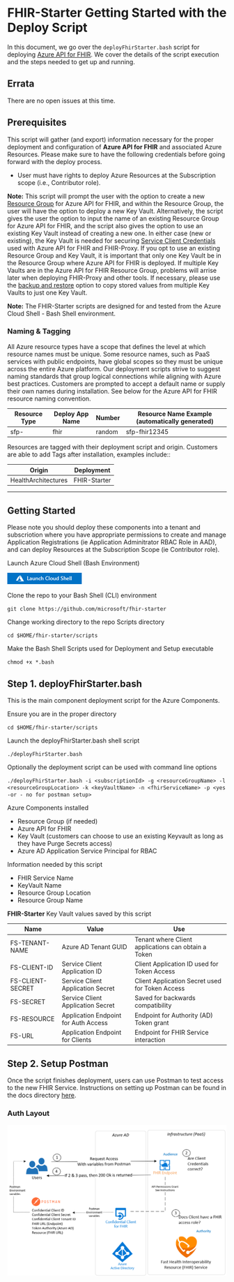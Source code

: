# FHIR-Starter Getting Started with the Deploy Script
In this document, we go over the ```deployFhirStarter.bash``` script for deploying [Azure API for FHIR](https://docs.microsoft.com/en-us/azure/healthcare-apis/azure-api-for-fhir/overview). We cover the details of the script execution and the steps needed to get up and running.

## Errata 
There are no open issues at this time. 

## Prerequisites 

This script will gather (and export) information necessary for the proper deployment and configuration of **Azure API for FHIR** and associated Azure Resources. Please make sure to have the following credentials before going forward with the deploy process.

 - User must have rights to deploy Azure Resources at the Subscription scope (i.e., Contributor role).

__Note:__
This script will prompt the user with the option to create a new [Resource Group](https://docs.microsoft.com/en-us/azure/azure-resource-manager/management/manage-resource-groups-portal#:~:text=A%20resource%20group%20is%20a,to%20manage%20as%20a%20group.) for Azure API for FHIR, and within the Resource Group, the user will have the option to deploy a new Key Vault. Alternatively, the script gives the user the option to input the name of an existing Resource Group for Azure API for FHIR, and the script also gives the option to use an existing Key Vault instead of creating a new one. In either case (new or existing), the Key Vault is needed for securing [Service Client Credentials](https://docs.microsoft.com/en-us/azure/active-directory/fundamentals/service-accounts-principal) used with Azure API for FHIR and FHIR-Proxy. If you opt to use an existing Resource Group and Key Vault, it is important that only one Key Vault be in the Resource Group where Azure API for FHIR is deployed. If multiple Key Vaults are in the Azure API for FHIR Resource Group, problems will arrise later when deploying FHIR-Proxy and other tools. If necessary, please use the [backup and restore](https://docs.microsoft.com/en-us/azure/key-vault/general/backup?tabs=azure-cli) option to copy stored values from multiple Key Vaults to just one Key Vault.

__Note:__ 
The FHIR-Starter scripts are designed for and tested from the Azure Cloud Shell - Bash Shell environment.


### Naming & Tagging
All Azure resource types have a scope that defines the level at which resource names must be unique. Some resource names, such as PaaS services with public endpoints, have global scopes so they must be unique across the entire Azure platform. Our deployment scripts strive to suggest naming standards that group logical connections while aligning with Azure best practices. Customers are prompted to accept a default name or supply their own names during installation. See below for the Azure API for FHIR resource naming convention.

Resource Type | Deploy App Name | Number      | Resource Name Example (automatically generated)
------------|-----------------|-------------|------------------------------------------------
sfp-         | fhir           | random      | sfp-fhir12345

Resources are tagged with their deployment script and origin.  Customers are able to add Tags after installation, examples include::

Origin              |  Deployment       
--------------------|-----------------
HealthArchitectures | FHIR-Starter   

---

## Getting Started
Please note you should deploy these components into a tenant and subscriotion where you have appropriate permissions to create and manage Application Registrations (ie Application Adminitrator RBAC Role in AAD), and can deploy Resources at the Subscription Scope (ie Contributor role). 

Launch Azure Cloud Shell (Bash Environment)  
  
[![Launch Azure Shell](/docs/images/launchcloudshell.png "Launch Cloud Shell")](https://shell.azure.com/bash?target="_blank")

Clone the repo to your Bash Shell (CLI) environment 
```azurecli-interactive
git clone https://github.com/microsoft/fhir-starter 
```
Change working directory to the repo Scripts directory
```azurecli-interactive
cd $HOME/fhir-starter/scripts
```

Make the Bash Shell Scripts used for Deployment and Setup executable 
```azurecli-interactive
chmod +x *.bash 
```

## Step 1.  deployFhirStarter.bash
This is the main component deployment script for the Azure Components.    

Ensure you are in the proper directory 
```azurecli-interactive
cd $HOME/fhir-starter/scripts
``` 

Launch the deployFhirStarter.bash shell script 
```azurecli-interactive
./deployFhirStarter.bash 
``` 

Optionally the deployment script can be used with command line options 
```azurecli
./deployFhirStarter.bash -i <subscriptionId> -g <resourceGroupName> -l <resourceGroupLocation> -k <keyVaultName> -n <fhirServiceName> -p <yes -or - no for postman setup>
```

Azure Components installed 
 - Resource Group (if needed)
 - Azure API for FHIR 
 - Key Vault (customers can choose to use an existing Keyvault as long as they have Purge Secrets access)
 - Azure AD Application Service Principal for RBAC

Information needed by this script 
 - FHIR Service Name
 - KeyVault Name 
 - Resource Group Location 
 - Resource Group Name 

__FHIR-Starter__ Key Vault values saved by this script 

Name              | Value                                | Use             
------------------|--------------------------------------|---------------------------------
FS-TENANT-NAME    | Azure AD Tenant GUID                 | Tenant where Client applications can obtain a Token 
FS-CLIENT-ID      | Service Client Application ID        | Client Application ID used for Token Access  
FS-CLIENT-SECRET  | Service Client Application Secret    | Client Application Secret used for Token Access                    
FS-SECRET         | Service Client Application Secret    | Saved for backwards compatibility  
FS-RESOURCE       | Application Endpoint for Auth Access | Endpoint for Authority (AD) Token grant  
FS-URL            | Application Endpoint for Clients     | Endpoint for FHIR Service interaction 



## Step 2.  Setup Postman
Once the script finishes deployment, users can use Postman to test access to the new FHIR Service.  Instructions on setting up Postman can be found in the docs directory [here](../docs/postman.md).

### Auth Layout

![auth](../docs/images/architecture/starter_auth.png)
